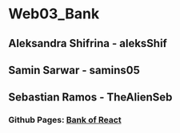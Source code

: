 # Web03_Bank
## Aleksandra Shifrina - aleksShif
## Samin Sarwar - samins05
## Sebastian Ramos - TheAlienSeb

### Github Pages: [Bank of React](https://aleksshif.github.io/Web02_Grid/)
